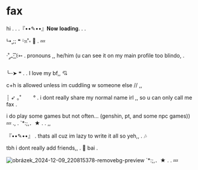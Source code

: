 # fax
 hi  .  .  .『••✎••』𝐍𝐨𝐰 𝐥𝐨𝐚𝐝𝐢𝐧𝐠.                            .                            .        


 ↳˳;; ❝ ᵕ̈೫˚∗   🍂     .     💤


·˚ ༘₊· ͟͟͞͞꒰➳ . pronouns ,, he/him (u can see it on my main profile too blindo, .

╰┈➤ ❝        .      .   I love my bf,, 💘

 c+h is allowed unless im cuddling w someone else // ,, 
 
┊ ➶ ｡˚ 　　° . i dont really share my normal name irl ,, so u can only call me fax .
  
 i do play some games but not often... (genshin, pt, and some npc games))
 💤 .,      .    `*:;,．★       .       .     ,,
 
 『••✎••』 . thats all cuz im lazy to write it all so yeh,, .   🎶 


 tbh i dont really add friends,,  .  🍂 bai . 



![obrázek_2024-12-09_220815378-removebg-preview](https://github.com/user-attachments/assets/8ef01b86-0d2a-49af-a547-7f7223eb7123)    `*:;,．★         .       .  💤

